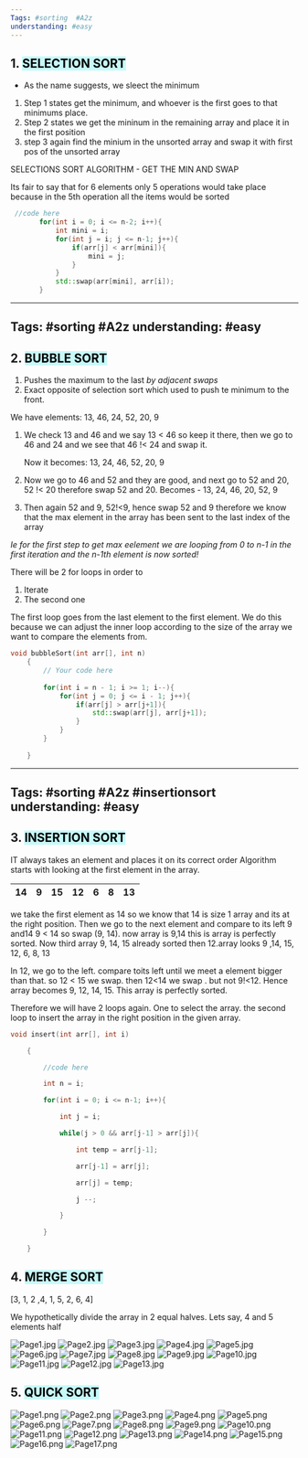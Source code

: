 ```yaml
---
Tags: #sorting  #A2z
understanding: #easy
---
```


## 1. <mark style="background: #ABF7F7A6;">SELECTION SORT</mark>

- As the name suggests, we sleect the minimum

1. Step 1 states get the minimum, and whoever is the first goes to that minimums place.
2. Step 2 states we get the mininum in the remaining array and place it in the first position
3. step 3 again find the minium in the unsorted array and swap it with first pos of the unsorted array

SELECTIONS SORT ALGORITHM - GET THE MIN AND SWAP

Its fair to say that for 6 elements only 5 operations would take place because in the 5th operation all the items would be sorted


```cpp
 //code here
       for(int i = 0; i <= n-2; i++){
           int mini = i;
           for(int j = i; j <= n-1; j++){
               if(arr[j] < arr[mini]){
                   mini = j;
               }
           }
           std::swap(arr[mini], arr[i]);
       }
```




---
Tags: #sorting  #A2z
understanding: #easy
---

## 2. <mark style="background: #ABF7F7A6;">BUBBLE SORT</mark>

1. Pushes the maximum to the last *by adjacent swaps*
2. Exact opposite of selection sort which used to push te minimum to the front.

We have elements: 13, 46, 24, 52, 20, 9

1. We check 13 and 46 and we say 13 < 46 so keep it there, then we go to 46 and 24 and we see that 46 !< 24 and swap it. 
	
	Now it becomes: 13, 24, 46, 52, 20, 9

2. Now we go to 46 and 52 and they are good, and next go to 52 and 20, 52 !< 20 therefore swap 52 and 20.
	Becomes - 13, 24, 46, 20, 52, 9

3. Then again 52 and 9, 52!<9, hence swap 52 and 9 therefore we know that the max element in the array has been sent to the last index of the array

*Ie for the first step to get max eelement we are looping from 0 to n-1 in the first iteration and the n-1th element is now sorted!*

There will be 2 for loops in order to
1. Iterate 
2. The second one 

The first loop goes from the last element to the first element. We do this because we can adjust the inner loop according to the size of the array we want to compare the elements from.

```cpp
void bubbleSort(int arr[], int n)
    {
        // Your code here  
        
        for(int i = n - 1; i >= 1; i--){
            for(int j = 0; j <= i - 1; j++){
                if(arr[j] > arr[j+1]){
                    std::swap(arr[j], arr[j+1]);
                }
            }
        }
    
    }
```



---
Tags: #sorting  #A2z #insertionsort
understanding: #easy
---

## 3. <mark style="background: #ABF7F7A6;">INSERTION SORT</mark>

IT always takes an element and places it on its correct order
Algorithm starts with looking at the first element in the array.

| 14  | 9   | 15  | 12  | 6   | 8   | 13  |
| --- | --- | --- | --- | --- | --- | --- |

we take the first element as 14 so we know that 14 is size 1 array and its at the right position. 
Then we go to the next element and compare to its left 9 and14 9 < 14 so swap (9, 14). now array is 9,14 this is array is perfectly sorted. Now third array 9, 14, 15 already sorted then 12.array looks
9 ,14, 15, 12, 6, 8, 13

In 12, we go to the left. compare toits left until we meet a element bigger than that. so 12 < 15 we swap. then 12<14 we swap . but not 9!<12. Hence array becomes 9, 12, 14, 15. This array is perfectly sorted.

Therefore we will have 2 loops again. One to select the array. the second loop to insert the array in the right position in the given array.

```cpp
void insert(int arr[], int i)

    {

        //code here

        int n = i;

        for(int i = 0; i <= n-1; i++){

            int j = i;

            while(j > 0 && arr[j-1] > arr[j]){

                int temp = arr[j-1];

                arr[j-1] = arr[j];

                arr[j] = temp;

                j --;

            }

        }

    }
```

## 4. <mark style="background: #ABF7F7A6;">MERGE SORT</mark>

[3, 1, 2 ,4, 1, 5, 2, 6, 4]

We hypothetically divide the array in 2 equal halves. Lets say, 4 and 5 elements half

![Page1.jpg](./MERGE%20SORT/Page1.jpg)
![Page2.jpg](./MERGE%20SORT/Page2.jpg)
![Page3.jpg](./MERGE%20SORT/Page3.jpg)
![Page4.jpg](./MERGE%20SORT/Page4.jpg)
![Page5.jpg](./MERGE%20SORT/Page5.jpg)
![Page6.jpg](./MERGE%20SORT/Page6.jpg)
![Page7.jpg](./MERGE%20SORT/Page7.jpg)
![Page8.jpg](./MERGE%20SORT/Page8.jpg)
![Page9.jpg](./MERGE%20SORT/Page9.jpg)
![Page10.jpg](./MERGE%20SORT/Page10.jpg)
![Page11.jpg](./MERGE%20SORT/Page11.jpg)
![Page12.jpg](./MERGE%20SORT/Page12.jpg)
![Page13.jpg](./MERGE%20SORT/Page13.jpg)


## 5. <mark style="background: #ABF7F7A6;">QUICK SORT</mark>

![Page1.png](./QUICK%20SORT/Page1.png)
![Page2.png](./QUICK%20SORT/Page2.png)
![Page3.png](./QUICK%20SORT/Page3.png)
![Page4.png](./QUICK%20SORT/Page4.png)
![Page5.png](./QUICK%20SORT/Page5.png)
![Page6.png](./QUICK%20SORT/Page6.png)
![Page7.png](./QUICK%20SORT/Page7.png)
![Page8.png](./QUICK%20SORT/Page8.png)
![Page9.png](./QUICK%20SORT/Page9.png)
![Page10.png](./QUICK%20SORT/Page10.png)
![Page11.png](./QUICK%20SORT/Page11.png)
![Page12.png](./QUICK%20SORT/Page12.png)
![Page13.png](./QUICK%20SORT/Page13.png)
![Page14.png](./QUICK%20SORT/Page14.png)
![Page15.png](./QUICK%20SORT/Page15.png)
![Page16.png](./QUICK%20SORT/Page16.png)
![Page17.png](./QUICK%20SORT/Page17.png)


























